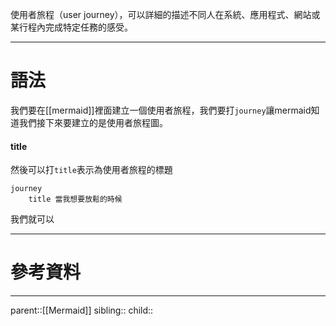使用者旅程（user journey），可以詳細的描述不同人在系統、應用程式、網站或某行程內完成特定任務的感受。
- - -
# 語法
我們要在[[mermaid]]裡面建立一個使用者旅程，我們要打`journey`讓mermaid知道我們接下來要建立的是使用者旅程圖。

#### title
然後可以打`title`表示為使用者旅程的標題
```Mermaid
journey
	title 當我想要放鬆的時候
```
我們就可以
- - -
# 參考資料

- - -
parent::[[Mermaid]]
sibling::
child::